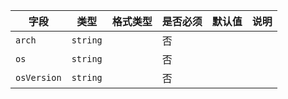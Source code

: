 | 字段 | 类型 | 格式类型 | 是否必须 | 默认值 | 说明 |
|---|---|---|---|---|---|
| `arch` | `string` |  | 否 |  |
| `os` | `string` |  | 否 |  |
| `osVersion` | `string` |  | 否 |  |
